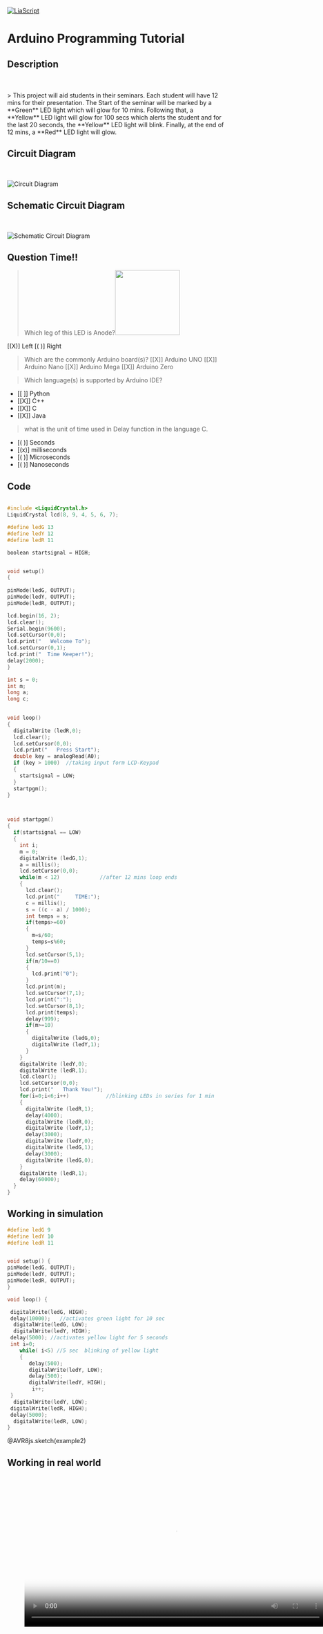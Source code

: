 <!--

author:   Sebastian Zug
email:    sebastian.zug@informatik.tu-freiberg.de
version:  0.0.1
language: de
narrator: Deutsch Female

import: https://raw.githubusercontent.com/liaTemplates/AVR8js/main/README.md



-->



[![LiaScript](https://raw.githubusercontent.com/LiaScript/LiaScript/master/badges/course.svg)](https://liascript.github.io/course/?https://raw.githubusercontent.com/Mr-Nair/Hiwi-Arduino/main/README.md)


# Arduino Programming Tutorial

## Description
<br>
<br>
> This project will aid students in their seminars. Each student will have 12 mins for their presentation. The Start of the seminar will be marked by a **Green**<!-- class = "animated infinite bounce" style = "color: green;" --> LED light which will glow for 10 mins. Following that, a **Yellow**<!-- class = "animated infinite bounce" style = "color: yellow;" --> LED light will glow for 100 secs which alerts the student and for the last 20 seconds, the **Yellow**<!-- class = "animated infinite bounce" style = "color: yellow;" --> LED light will blink. Finally, at the end of 12 mins, a  **Red**<!-- class = "animated infinite bounce" style = "color: red;" --> LED light will glow.




## Circuit Diagram
<br>

![Circuit Diagram](Images/Circuit_Diagram_1.jpg "Circuit Diagram")


## Schematic Circuit Diagram
<br>

![Schematic Circuit Diagram](Images/Schematic_Circuit_Diagram.jpg)


## Question Time!!

> Which leg of this LED is Anode?<img src=Images\led.avif width="150" height="150" />

[(X)] Left
[( )] Right


> Which are the commonly Arduino board(s)?
[[X]] Arduino UNO
[[X]] Arduino Nano
[[X]] Arduino Mega
[[X]] Arduino Zero


> Which language(s) is supported by Arduino IDE?
- [[ ]] Python
- [[X]] C++
- [[X]] C
- [[X]] Java

> what is the unit of time used in Delay function in the language C.
- [( )] Seconds
- [(x)] milliseconds
- [( )] Microseconds
- [( )] Nanoseconds


## Code

```cpp   LED Light

#include <LiquidCrystal.h>
LiquidCrystal lcd(8, 9, 4, 5, 6, 7); 

#define ledG 13
#define ledY 12
#define ledR 11

boolean startsignal = HIGH;


void setup()
{
  
pinMode(ledG, OUTPUT);
pinMode(ledY, OUTPUT);
pinMode(ledR, OUTPUT);

lcd.begin(16, 2);
lcd.clear();
Serial.begin(9600);
lcd.setCursor(0,0);
lcd.print("   Welcome To");
lcd.setCursor(0,1);
lcd.print("  Time Keeper!");
delay(2000);
}

int s = 0;
int m;
long a;
long c;

 
void loop()
{ 
  digitalWrite (ledR,0);
  lcd.clear();
  lcd.setCursor(0,0);
  lcd.print("   Press Start");
  double key = analogRead(A0);
  if (key > 1000)  //taking input form LCD-Keypad
  {
    startsignal = LOW;
  }
  startpgm();
}



void startpgm()
{
  if(startsignal == LOW)
  {
    int i;
    m = 0;
    digitalWrite (ledG,1);
    a = millis();
    lcd.setCursor(0,0);
    while(m < 12)             //after 12 mins loop ends
    {
      lcd.clear();
      lcd.print("     TIME:");
      c = millis();
      s = ((c - a) / 1000);
      int temps = s;
      if(temps>=60)
      {
        m=s/60;
        temps=s%60;
      }
      lcd.setCursor(5,1);
      if(m/10==0)
      {
        lcd.print("0");
      }
      lcd.print(m);
      lcd.setCursor(7,1);
      lcd.print(":");
      lcd.setCursor(8,1);
      lcd.print(temps);
      delay(999);
      if(m>=10)
      {
        digitalWrite (ledG,0);
        digitalWrite (ledY,1);
      }
    }
    digitalWrite (ledY,0);
    digitalWrite (ledR,1);
    lcd.clear();
    lcd.setCursor(0,0);
    lcd.print("   Thank You!");
    for(i=0;i<6;i++)            //blinking LEDs in series for 1 min
    {
      digitalWrite (ledR,1);
      delay(4000);
      digitalWrite (ledR,0);
      digitalWrite (ledY,1);
      delay(3000);
      digitalWrite (ledY,0);
      digitalWrite (ledG,1);
      delay(3000);
      digitalWrite (ledG,0);
    }
    digitalWrite (ledR,1);   
    delay(60000);
  } 
}

```

## Working in simulation

<div id="example2">
<wokwi-led color="green" pin="9" label="1"></wokwi-led>
<wokwi-led color="yellow" pin="10" label="2"></wokwi-led>
<wokwi-led color="red" pin="11" label="3"></wokwi-led>
<span id="simulation-time"></span></div>

```cpp
#define ledG 9
#define ledY 10
#define ledR 11


void setup() {
pinMode(ledG, OUTPUT);
pinMode(ledY, OUTPUT);
pinMode(ledR, OUTPUT);
}

void loop() {

 digitalWrite(ledG, HIGH);
 delay(10000);   //activates green light for 10 sec
  digitalWrite(ledG, LOW); 
  digitalWrite(ledY, HIGH);
 delay(5000); //activates yellow light for 5 seconds 
 int i=0;
    while( i<5) //5 sec  blinking of yellow light
    {  
       delay(500); 
       digitalWrite(ledY, LOW);
       delay(500);
       digitalWrite(ledY, HIGH);
        i++;
 }
  digitalWrite(ledY, LOW);
 digitalWrite(ledR, HIGH);
 delay(5000);
  digitalWrite(ledR, LOW);
}

```
@AVR8js.sketch(example2)

## Working in real world

<figure class="video_container">
  <video controls="true" width=700
   poster="Images/Preview.jpg">
    <source src="Images/VID_20220612172500.mp4" type="video/mp4">
  </video>
</figure>


 
